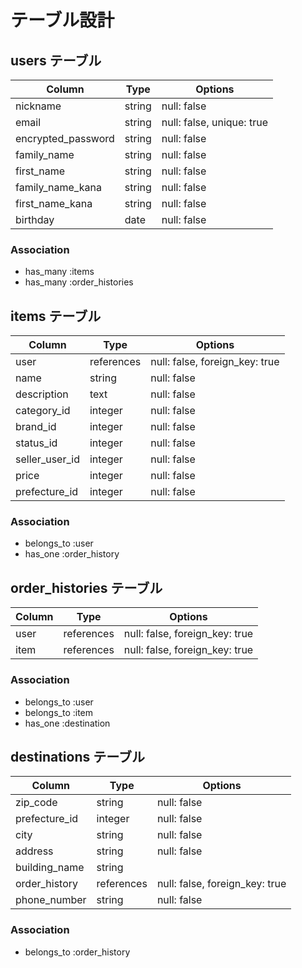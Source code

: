 # テーブル設計

## users テーブル

| Column             | Type   | Options                   |
| ------------------ | ------ | -----------               |
| nickname           | string | null: false               |
| email              | string | null: false, unique: true |
| encrypted_password | string | null: false               |
| family_name        | string | null: false               |
| first_name         | string | null: false               |
| family_name_kana   | string | null: false               |
| first_name_kana    | string | null: false               |
| birthday           | date   | null: false               |


### Association

- has_many :items
- has_many :order_histories

## items テーブル

| Column             | Type       | Options                        |
| ------             | ------     | -----------                    |
| user               | references | null: false, foreign_key: true |
| name               | string     | null: false                    |
| description        | text       | null: false                    |
| category_id        | integer    | null: false                    |
| brand_id           | integer    | null: false                    |
| status_id          | integer    | null: false                    |
| seller_user_id     | integer    | null: false                    |
| price              | integer    | null: false                    |
| prefecture_id      | integer    | null: false                    |

### Association

- belongs_to :user
- has_one :order_history

## order_histories テーブル

| Column        | Type       | Options                        |
| -------       | ---------- | ------------------------------ |
| user          | references | null: false, foreign_key: true |
| item          | references | null: false, foreign_key: true |


### Association

- belongs_to :user
- belongs_to :item
- has_one :destination

## destinations テーブル

| Column             | Type       | Options                         |
| ------------------ | ------     | -----------                     |
| zip_code           | string     | null: false                     |
| prefecture_id      | integer    | null: false                     |
| city               | string     | null: false                     |
| address            | string     | null: false                     |
| building_name      | string     |                                 |
| order_history      | references | null: false, foreign_key: true  |
| phone_number       | string     | null: false                     |

### Association

- belongs_to :order_history